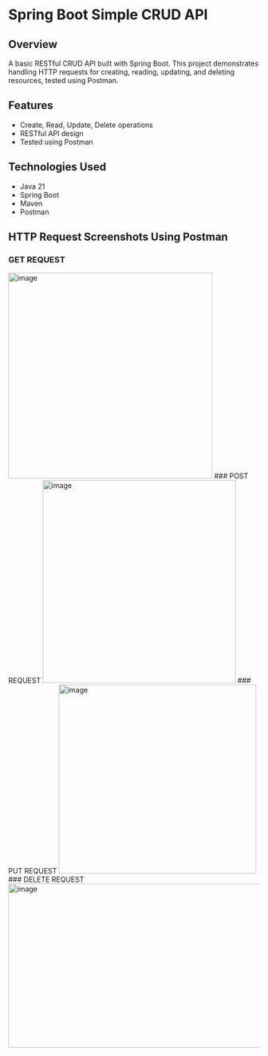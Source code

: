 # Spring Boot Simple CRUD API

## Overview
A basic RESTful CRUD API built with Spring Boot. This project demonstrates handling HTTP requests for creating, reading, updating, and deleting resources, tested using Postman.

## Features
- Create, Read, Update, Delete operations
- RESTful API design
- Tested using Postman

## Technologies Used
- Java 21
- Spring Boot
- Maven
- Postman

## HTTP Request Screenshots Using Postman

### GET REQUEST
<img width="409" height="412" alt="image" src="https://github.com/user-attachments/assets/bb27aa7b-3786-4316-aab6-404d44cfd6a0" />
### POST REQUEST
<img width="387" height="406" alt="image" src="https://github.com/user-attachments/assets/8a0e8da0-a288-4d1c-8275-6206c188c88c" />
### PUT REQUEST
<img width="396" height="378" alt="image" src="https://github.com/user-attachments/assets/0d612264-3f1d-45ca-a369-cef009a5ede1" />
### DELETE REQUEST
<img width="521" height="328" alt="image" src="https://github.com/user-attachments/assets/ff0dc550-a1dd-4d91-8611-93e057f5e8ca" />


 
